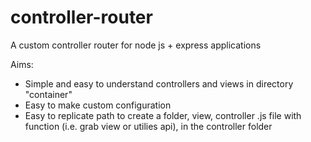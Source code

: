 # controller-router
A custom controller router for node js + express applications

Aims:
  - Simple and easy to understand controllers and views in directory "container"
  - Easy to make custom configuration
  - Easy to replicate path to create a folder, view, controller .js file with function (i.e. grab view or utilies api), in the controller folder
